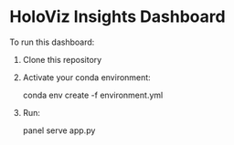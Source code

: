 # HoloViz Insights Dashboard

To run this dashboard:

1. Clone this repository
2. Activate your conda environment:

    conda env create -f environment.yml

3. Run:

    panel serve app.py
